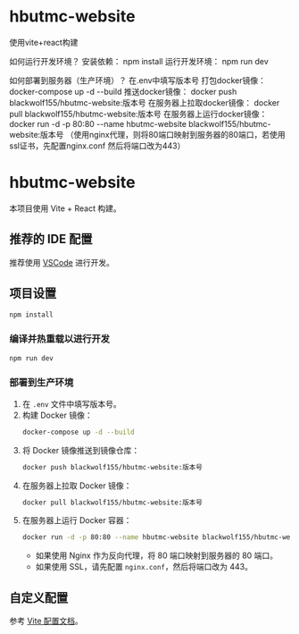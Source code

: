 # hbutmc-website

使用vite+react构建

如何运行开发环境？
安装依赖： npm install
运行开发环境： npm run dev

如何部署到服务器（生产环境）？
在.env中填写版本号
打包docker镜像： docker-compose up -d --build
推送docker镜像： docker push blackwolf155/hbutmc-website:版本号
在服务器上拉取docker镜像： docker pull blackwolf155/hbutmc-website:版本号
在服务器上运行docker镜像： docker run -d -p 80:80 --name hbutmc-website blackwolf155/hbutmc-website:版本号
（使用nginx代理，则将80端口映射到服务器的80端口，若使用ssl证书，先配置nginx.conf 然后将端口改为443）

# hbutmc-website

本项目使用 Vite + React 构建。

## 推荐的 IDE 配置

推荐使用 [VSCode](https://code.visualstudio.com/) 进行开发。

## 项目设置

```sh
npm install
```

### 编译并热重载以进行开发

```sh
npm run dev
```

### 部署到生产环境

1. 在 `.env` 文件中填写版本号。
2. 构建 Docker 镜像：
   ```sh
   docker-compose up -d --build
   ```
3. 将 Docker 镜像推送到镜像仓库：
   ```sh
   docker push blackwolf155/hbutmc-website:版本号
   ```
4. 在服务器上拉取 Docker 镜像：
   ```sh
   docker pull blackwolf155/hbutmc-website:版本号
   ```
5. 在服务器上运行 Docker 容器：
   ```sh
   docker run -d -p 80:80 --name hbutmc-website blackwolf155/hbutmc-website:版本号
   ```
   - 如果使用 Nginx 作为反向代理，将 80 端口映射到服务器的 80 端口。
   - 如果使用 SSL，请先配置 `nginx.conf`，然后将端口改为 443。

## 自定义配置

参考 [Vite 配置文档](https://vite.dev/config/)。